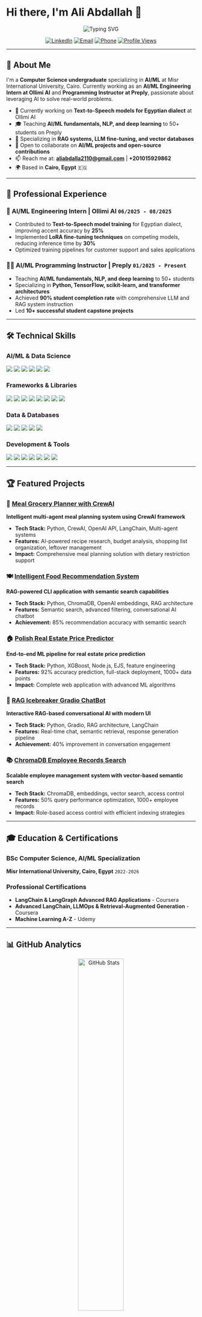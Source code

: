 # Hi there, I'm Ali Abdallah 👋

<div align="center">
  <img src="https://readme-typing-svg.herokuapp.com?font=Fira+Code&size=24&duration=3000&pause=1000&color=00D4AA&center=true&vCenter=true&width=600&height=60&lines=Computer+Science+%26+AI%2FML+Student;AI%2FML+Engineering+Intern+%40+Ollimi+AI;Programming+Instructor+%40+Preply;Building+Intelligent+Solutions;Always+Learning+%26+Growing" alt="Typing SVG" />
</div>

<div align="center">
  
[![LinkedIn](https://img.shields.io/badge/LinkedIn-0077B5?style=for-the-badge&logo=linkedin&logoColor=white)](https://www.linkedin.com/in/ali-abdallah-b5ba792b6/)
[![Email](https://img.shields.io/badge/Email-D14836?style=for-the-badge&logo=gmail&logoColor=white)](mailto:aliabdalla2110@gmail.com)
[![Phone](https://img.shields.io/badge/Phone-25D366?style=for-the-badge&logo=whatsapp&logoColor=white)](tel:+201015929862)
[![Profile Views](https://komarev.com/ghpvc/?username=AliAbdallah21&color=brightgreen&style=for-the-badge)](https://github.com/AliAbdallah21)

</div>

---

## 🚀 About Me

I'm a **Computer Science undergraduate** specializing in **AI/ML** at Misr International University, Cairo. Currently working as an **AI/ML Engineering Intern at Ollimi AI** and **Programming Instructor at Preply**, passionate about leveraging AI to solve real-world problems.

- 🔭 Currently working on **Text-to-Speech models for Egyptian dialect** at Ollimi AI
- 🎓 Teaching **AI/ML fundamentals, NLP, and deep learning** to 50+ students on Preply
- 🌱 Specializing in **RAG systems, LLM fine-tuning, and vector databases**
- 👯 Open to collaborate on **AI/ML projects and open-source contributions**
- 📫 Reach me at: **aliabdalla2110@gmail.com** | **+201015929862**
- 🌍 Based in **Cairo, Egypt** 🇪🇬

---

## 💼 Professional Experience

### 🤖 AI/ML Engineering Intern | **Ollimi AI** `06/2025 - 08/2025`
- Contributed to **Text-to-Speech model training** for Egyptian dialect, improving accent accuracy by **25%**
- Implemented **LoRA fine-tuning techniques** on competing models, reducing inference time by **30%**
- Optimized training pipelines for customer support and sales applications

### 👨‍🏫 AI/ML Programming Instructor | **Preply** `01/2025 - Present`
- Teaching **AI/ML fundamentals, NLP, and deep learning** to 50+ students
- Specializing in **Python, TensorFlow, scikit-learn, and transformer architectures**
- Achieved **90% student completion rate** with comprehensive LLM and RAG system instruction
- Led **10+ successful student capstone projects**

---

## 🛠️ Technical Skills

### **AI/ML & Data Science**
<div align="left">
  <img src="https://img.shields.io/badge/Machine_Learning-FF6F00?style=for-the-badge&logo=tensorflow&logoColor=white" />
  <img src="https://img.shields.io/badge/Deep_Learning-FF6F00?style=for-the-badge&logo=pytorch&logoColor=white" />
  <img src="https://img.shields.io/badge/NLP-4285F4?style=for-the-badge&logo=google&logoColor=white" />
  <img src="https://img.shields.io/badge/Computer_Vision-00599C?style=for-the-badge&logo=opencv&logoColor=white" />
  <img src="https://img.shields.io/badge/LLM_Fine_tuning-FF6B35?style=for-the-badge" />
  <img src="https://img.shields.io/badge/RAG_Systems-2E8B57?style=for-the-badge" />
</div>

### **Frameworks & Libraries**
<div align="left">
  <img src="https://img.shields.io/badge/Python-3776AB?style=for-the-badge&logo=python&logoColor=white" />
  <img src="https://img.shields.io/badge/TensorFlow-FF6F00?style=for-the-badge&logo=tensorflow&logoColor=white" />
  <img src="https://img.shields.io/badge/PyTorch-EE4C2C?style=for-the-badge&logo=pytorch&logoColor=white" />
  <img src="https://img.shields.io/badge/scikit--learn-F7931E?style=for-the-badge&logo=scikit-learn&logoColor=white" />
  <img src="https://img.shields.io/badge/Hugging_Face-FFD21E?style=for-the-badge&logo=huggingface&logoColor=black" />
  <img src="https://img.shields.io/badge/LangChain-1C3C3C?style=for-the-badge" />
  <img src="https://img.shields.io/badge/LlamaIndex-000000?style=for-the-badge" />
  <img src="https://img.shields.io/badge/OpenAI_API-412991?style=for-the-badge&logo=openai&logoColor=white" />
</div>

### **Data & Databases**
<div align="left">
  <img src="https://img.shields.io/badge/ChromaDB-FF6B35?style=for-the-badge" />
  <img src="https://img.shields.io/badge/FAISS-0467DF?style=for-the-badge" />
  <img src="https://img.shields.io/badge/PostgreSQL-316192?style=for-the-badge&logo=postgresql&logoColor=white" />
  <img src="https://img.shields.io/badge/MongoDB-47A248?style=for-the-badge&logo=mongodb&logoColor=white" />
  <img src="https://img.shields.io/badge/Docker-2496ED?style=for-the-badge&logo=docker&logoColor=white" />
</div>

### **Development & Tools**
<div align="left">
  <img src="https://img.shields.io/badge/JavaScript-F7DF1E?style=for-the-badge&logo=javascript&logoColor=black" />
  <img src="https://img.shields.io/badge/React-20232A?style=for-the-badge&logo=react&logoColor=61DAFB" />
  <img src="https://img.shields.io/badge/Node.js-43853D?style=for-the-badge&logo=node.js&logoColor=white" />
  <img src="https://img.shields.io/badge/C++-00599C?style=for-the-badge&logo=cplusplus&logoColor=white" />
  <img src="https://img.shields.io/badge/Java-ED8B00?style=for-the-badge&logo=java&logoColor=white" />
  <img src="https://img.shields.io/badge/Git-F05032?style=for-the-badge&logo=git&logoColor=white" />
  <img src="https://img.shields.io/badge/Linux-FCC624?style=for-the-badge&logo=linux&logoColor=black" />
</div>

---

## 🏆 Featured Projects

### 🎯 [Meal Grocery Planner with CrewAI](https://github.com/AliAbdallah21/Meal-Grocery-Planner-with-CrewAI)
**Intelligent multi-agent meal planning system using CrewAI framework**
- **Tech Stack:** Python, CrewAI, OpenAI API, LangChain, Multi-agent systems
- **Features:** AI-powered recipe research, budget analysis, shopping list organization, leftover management
- **Impact:** Comprehensive meal planning solution with dietary restriction support

### 🍽️ [Intelligent Food Recommendation System](https://github.com/AliAbdallah21/Food-Recommendation-System)
**RAG-powered CLI application with semantic search capabilities**
- **Tech Stack:** Python, ChromaDB, OpenAI embeddings, RAG architecture
- **Features:** Semantic search, advanced filtering, conversational AI chatbot
- **Achievement:** 85% recommendation accuracy with semantic search

### 🏠 [Polish Real Estate Price Predictor](https://github.com/AliAbdallah21/Polish-Real-Estate-Predictor)
**End-to-end ML pipeline for real estate price prediction**
- **Tech Stack:** Python, XGBoost, Node.js, EJS, feature engineering
- **Features:** 92% accuracy prediction, full-stack deployment, 1000+ data points
- **Impact:** Complete web application with advanced ML algorithms

### 🤖 [RAG Icebreaker Gradio ChatBot](https://github.com/AliAbdallah21/RAG-Icebreaker-Gradio-ChatBot)
**Interactive RAG-based conversational AI with modern UI**
- **Tech Stack:** Python, Gradio, RAG architecture, LangChain
- **Features:** Real-time chat, semantic retrieval, response generation pipeline
- **Achievement:** 40% improvement in conversation engagement

### 📚 [ChromaDB Employee Records Search](https://github.com/AliAbdallah21/ChromaDB-Employee-Records-Search)
**Scalable employee management system with vector-based semantic search**
- **Tech Stack:** ChromaDB, embeddings, vector search, access control
- **Features:** 50% query performance optimization, 1000+ employee records
- **Impact:** Role-based access control with efficient indexing strategies

---

## 🎓 Education & Certifications

### **BSc Computer Science, AI/ML Specialization**
**Misr International University, Cairo, Egypt** `2022-2026`

### **Professional Certifications**
- **LangChain & LangGraph Advanced RAG Applications** - Coursera
- **Advanced LangChain, LLMOps & Retrieval-Augmented Generation** - Coursera  
- **Machine Learning A-Z** - Udemy

---

## 📊 GitHub Analytics

<div align="center">
  
  <picture>
    <source 
      srcset="https://github-readme-stats.vercel.app/api?username=AliAbdallah21&show_icons=true&theme=tokyonight&hide_border=true&count_private=true&include_all_commits=true"
      media="(prefers-color-scheme: dark)"
    />
    <img 
      width="49%" 
      src="https://github-readme-stats.vercel.app/api?username=AliAbdallah21&show_icons=true&theme=default&hide_border=true&count_private=true&include_all_commits=true" 
      alt="GitHub Stats"
    />
  </picture>
  
</div>

<br/>

<div align="center">
  
  <picture>
    <source 
      srcset="https://github-readme-stats.vercel.app/api/top-langs/?username=AliAbdallah21&layout=compact&theme=tokyonight&hide_border=true&langs_count=12"
      media="(prefers-color-scheme: dark)"
    />
    <img 
      width="60%" 
      src="https://github-readme-stats.vercel.app/api/top-langs/?username=AliAbdallah21&layout=compact&theme=default&hide_border=true&langs_count=12" 
      alt="Top Languages"
    />
  </picture>
  
</div>

<br/>

<div align="center">
  
  <picture>
    <source 
      srcset="https://github-profile-summary-cards.vercel.app/api/cards/profile-details?username=AliAbdallah21&theme=tokyonight"
      media="(prefers-color-scheme: dark)"
    />
    <img 
      src="https://github-profile-summary-cards.vercel.app/api/cards/profile-details?username=AliAbdallah21&theme=default" 
      alt="Profile Summary"
    />
  </picture>
  
</div>

<!-- Alternative GitHub Stats (Backup) -->
<details>
<summary>📈 Alternative GitHub Analytics View</summary>
<br/>

<div align="center">

![GitHub Stats](https://github-readme-stats-sigma-five.vercel.app/api?username=AliAbdallah21&show_icons=true&theme=radical&include_all_commits=true&count_private=true)

![Top Languages](https://github-readme-stats-sigma-five.vercel.app/api/top-langs/?username=AliAbdallah21&layout=compact&theme=radical&langs_count=10)

</div>

</details>

---

## 🏅 GitHub Trophies

<div align="center">
  
<!-- Primary Trophy Display -->
<picture>
  <source media="(prefers-color-scheme: dark)" srcset="https://github-profile-trophy.vercel.app/?username=AliAbdallah21&theme=onedark&no-frame=true&no-bg=false&margin-w=4&row=2&column=4">
  <img alt="GitHub Trophies" src="https://github-profile-trophy.vercel.app/?username=AliAbdallah21&theme=flat&no-frame=true&no-bg=false&margin-w=4&row=2&column=4">
</picture>

<!-- Alternative Trophy Display (Backup) -->
<details>
<summary>🏆 Alternative Trophy View</summary>
<br>

![Trophy](https://github-profile-trophy.vercel.app/?username=AliAbdallah21&theme=algolia&no-frame=true&no-bg=false&margin-w=4&row=1&column=7)

![Trophy](https://github-profile-trophy.vercel.app/?username=AliAbdallah21&theme=discord&no-frame=true&no-bg=false&margin-w=4&row=1&column=7)

</details>

</div>

---

## 📈 Contribution Graph

<div align="center">
  <img src="https://github-readme-activity-graph.vercel.app/graph?username=AliAbdallah21&bg_color=1a1b27&color=38bdae&line=70a5fd&point=bf91f3&area=true&hide_border=true" />
</div>

---

## 🎯 Current Focus Areas

```python
class AliAbdallah:
    def __init__(self):
        self.name = "Ali Abdallah"
        self.role = "AI/ML Student & Engineer"
        self.location = "Cairo, Egypt"
        
    def current_work(self):
        return [
            "AI/ML Engineering Intern @ Ollimi AI",
            "Programming Instructor @ Preply",
            "Advanced RAG Systems Development",
            "LLM Fine-tuning & Model Optimization"
        ]
    
    def skills(self):
        return {
            "AI/ML": ["Deep Learning", "NLP", "Computer Vision", "LLM Fine-tuning"],
            "Frameworks": ["TensorFlow", "PyTorch", "LangChain", "Hugging Face"],
            "Databases": ["ChromaDB", "FAISS", "PostgreSQL", "MongoDB"],
            "Languages": ["Python", "JavaScript", "C++", "Java"]
        }
    
    def goals_2025(self):
        return [
            "Master advanced RAG architectures",
            "Contribute to open-source AI projects",
            "Complete AI/ML specialization degree",
            "Build production-ready ML applications"
        ]
```

---

## 🤝 Let's Connect & Collaborate

<div align="center">

I'm always interested in collaborating on innovative AI/ML projects and contributing to open-source initiatives. Whether you're working on cutting-edge research, building practical applications, or just want to discuss the latest in AI technology, feel free to reach out!

**📧 Email:** [aliabdalla2110@gmail.com](mailto:aliabdalla2110@gmail.com)  
**📱 Phone:** [+201015929862](tel:+201015929862)  
**💼 LinkedIn:** [ali-abdallah-b5ba792b6](https://www.linkedin.com/in/ali-abdallah-b5ba792b6/)  

</div>

---

## 💡 Quote

> *"No one knows your capabilites but Yourself."*

---

<div align="center">
  
### ⭐ *Thanks for visiting! Feel free to star ⭐ any repositories you find interesting!* ⭐
  
</div>

---

<div align="center">
  <img src="https://raw.githubusercontent.com/platane/platane/output/github-contribution-grid-snake-dark.svg" />
</div>
